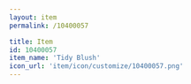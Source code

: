 ```yaml
---
layout: item
permalink: /10400057

title: Item
id: 10400057
item_name: 'Tidy Blush'
icon_url: 'item/icon/customize/10400057.png'
---
```

